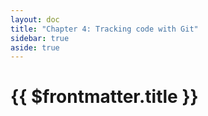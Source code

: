 ```yaml
---
layout: doc
title: "Chapter 4: Tracking code with Git"
sidebar: true
aside: true
---
```


# {{ $frontmatter.title }}
